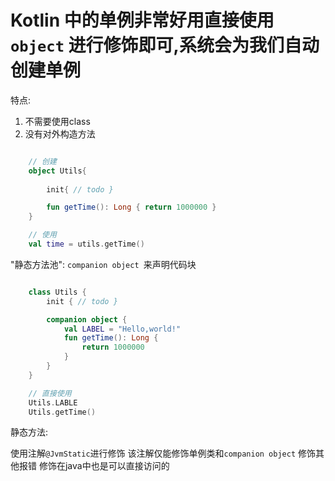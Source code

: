 
# Kotlin 中的单例非常好用直接使用`object` 进行修饰即可,系统会为我们自动创建单例

特点:
1.  不需要使用class
2.  没有对外构造方法

```kotlin

    // 创建
    object Utils{
        
        init{ // todo }

        fun getTime(): Long { return 1000000 }
    }

    // 使用 
    val time = utils.getTime()

```

"静态方法池": `companion object `来声明代码块

```kotlin

    class Utils {
        init { // todo }

        companion object {
            val LABEL = "Hello,world!"
            fun getTime(): Long {
                return 1000000
            }
        }
    }

    // 直接使用
    Utils.LABLE
    Utils.getTime()
```

静态方法:

使用注解`@JvmStatic`进行修饰
该注解仅能修饰单例类和`companion object` 修饰其他报错
修饰在java中也是可以直接访问的
